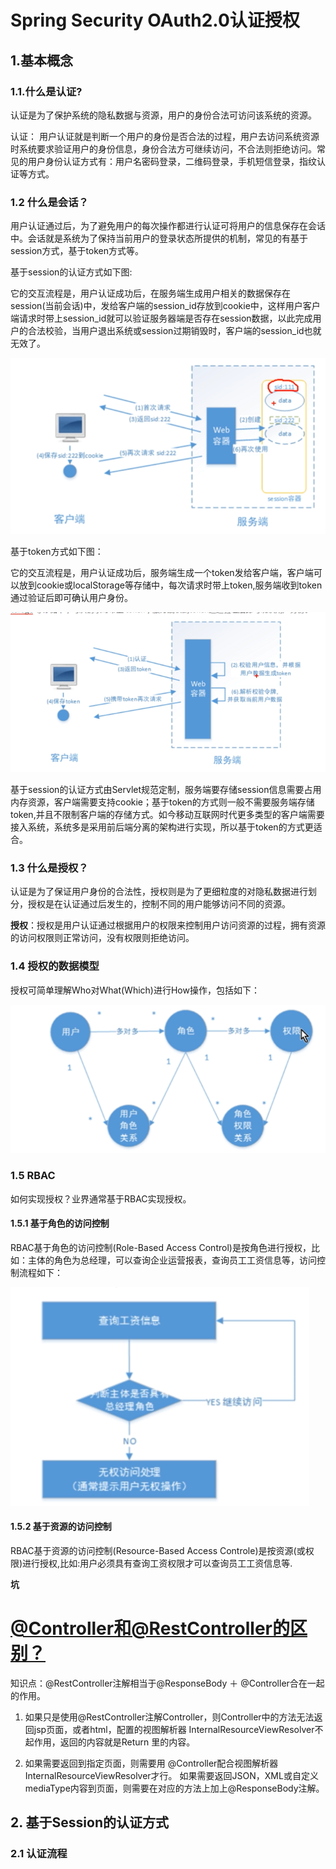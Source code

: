 # Spring Security OAuth2.0认证授权

## 1.基本概念

### 1.1.什么是认证?

认证是为了保护系统的隐私数据与资源，用户的身份合法可访问该系统的资源。

认证： 用户认证就是判断一个用户的身份是否合法的过程，用户去访问系统资源时系统要求验证用户的身份信息，身份合法方可继续访问，不合法则拒绝访问。常见的用户身份认证方式有：用户名密码登录，二维码登录，手机短信登录，指纹认证等方式。

### 1.2 什么是会话？

用户认证通过后，为了避免用户的每次操作都进行认证可将用户的信息保存在会话中。会话就是系统为了保持当前用户的登录状态所提供的机制，常见的有基于session方式，基于token方式等。

基于session的认证方式如下图:

它的交互流程是，用户认证成功后，在服务端生成用户相关的数据保存在session(当前会话)中，发给客户端的session_id存放到cookie中，这样用户客户端请求时带上session_id就可以验证服务器端是否存在session数据，以此完成用户的合法校验，当用户退出系统或session过期销毁时，客户端的session_id也就无效了。

![image-20200624131040284](SpringSecurityOauth2.0.assets/image-20200624131040284.png)

基于token方式如下图：

它的交互流程是，用户认证成功后，服务端生成一个token发给客户端，客户端可以放到cookie或localStorage等存储中，每次请求时带上token,服务端收到token通过验证后即可确认用户身份。

![image-20200624131242822](SpringSecurityOauth2.0.assets/image-20200624131242822.png)

基于session的认证方式由Servlet规范定制，服务端要存储session信息需要占用内存资源，客户端需要支持cookie；基于token的方式则一般不需要服务端存储token,并且不限制客户端的存储方式。如今移动互联网时代更多类型的客户端需要接入系统，系统多是采用前后端分离的架构进行实现，所以基于token的方式更适合。

### 1.3 什么是授权？

认证是为了保证用户身份的合法性，授权则是为了更细粒度的对隐私数据进行划分，授权是在认证通过后发生的，控制不同的用户能够访问不同的资源。

**授权**：授权是用户认证通过根据用户的权限来控制用户访问资源的过程，拥有资源的访问权限则正常访问，没有权限则拒绝访问。

### 1.4 授权的数据模型

授权可简单理解Who对What(Which)进行How操作，包括如下：

![image-20200624133502375](SpringSecurityOauth2.0.assets/image-20200624133502375.png)



### 1.5 RBAC

如何实现授权？业界通常基于RBAC实现授权。

#### 1.5.1 基于角色的访问控制

RBAC基于角色的访问控制(Role-Based Access Control)是按角色进行授权，比如：主体的角色为总经理，可以查询企业运营报表，查询员工工资信息等，访问控制流程如下：

![image-20200624133902235](SpringSecurityOauth2.0.assets/image-20200624133902235.png)

#### 1.5.2 基于资源的访问控制

RBAC基于资源的访问控制(Resource-Based Access Controle)是按资源(或权限)进行授权,比如:用户必须具有查询工资权限才可以查询员工工资信息等.



**坑**

# [@Controller和@RestController的区别？](https://www.cnblogs.com/shuaifing/p/8119664.html)

知识点：@RestController注解相当于@ResponseBody ＋ @Controller合在一起的作用。

 

1) 如果只是使用@RestController注解Controller，则Controller中的方法无法返回jsp页面，或者html，配置的视图解析器 InternalResourceViewResolver不起作用，返回的内容就是Return 里的内容。

 

2) 如果需要返回到指定页面，则需要用 @Controller配合视图解析器InternalResourceViewResolver才行。
  如果需要返回JSON，XML或自定义mediaType内容到页面，则需要在对应的方法上加上@ResponseBody注解。

## 2. 基于Session的认证方式

### 2.1 认证流程

